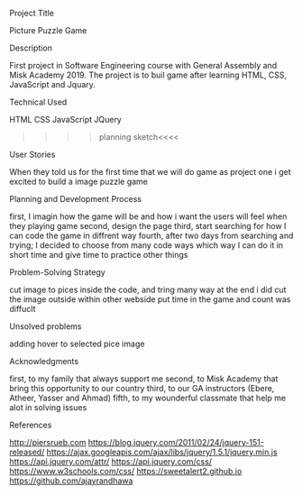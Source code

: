 Project Title

Picture Puzzle Game

Description

First project in Software Engineering course with General Assembly and Misk Academy 2019. The project is to buil game after learning HTML, CSS, JavaScript and Jquary.

Technical Used

HTML
CSS
JavaScript
JQuery

>>>>planning sketch<<<<

User Stories

When they told us for the first time that we will do game as project one i get excited to build a image puzzle game

Planning and Development Process

first, I imagin how the game will be and how i want the users will feel when they playing game
second, design the page
third, start searching for how I can code the game in diffrent way
fourth, after two days from searching and trying; I decided to choose from many code ways which way I can do it in short time and give time to practice other things

Problem-Solving Strategy

cut image to pices inside the code, and tring many way at the end i did cut the image outside within other webside
put time in the game and count was diffuclt 


Unsolved problems

adding hover to selected pice image

Acknowledgments

first, to my family that always support me
second, to Misk Academy that bring this opportunity to our country
third, to our GA instructors (Ebere, Atheer, Yasser and Ahmad)
fifth, to my wounderful classmate that help me alot in solving issues


References

http://piersrueb.com
https://blog.jquery.com/2011/02/24/jquery-151-released/
https://ajax.googleapis.com/ajax/libs/jquery/1.5.1/jquery.min.js
https://api.jquery.com/attr/
https://api.jquery.com/css/
https://www.w3schools.com/css/
https://sweetalert2.github.io
https://github.com/ajayrandhawa

